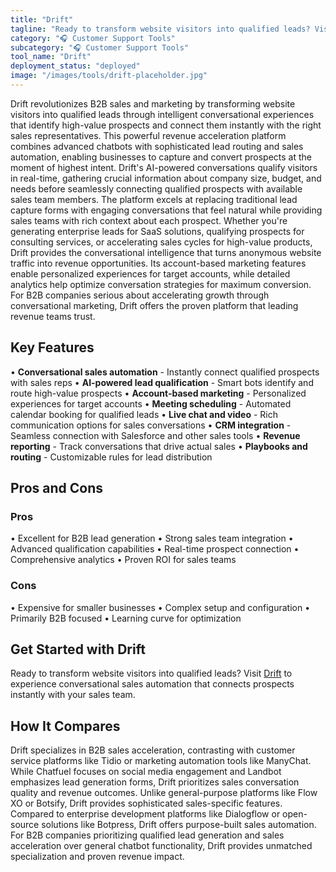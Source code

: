 ```yaml
---
title: "Drift"
tagline: "Ready to transform website visitors into qualified leads? Visit [Drift](https://www.drift.com) to experience conversational sales automation that conn..."
category: "🎧 Customer Support Tools"
subcategory: "🎧 Customer Support Tools"
tool_name: "Drift"
deployment_status: "deployed"
image: "/images/tools/drift-placeholder.jpg"
---
```

Drift revolutionizes B2B sales and marketing by transforming website visitors into qualified leads through intelligent conversational experiences that identify high-value prospects and connect them instantly with the right sales representatives. This powerful revenue acceleration platform combines advanced chatbots with sophisticated lead routing and sales automation, enabling businesses to capture and convert prospects at the moment of highest intent. Drift's AI-powered conversations qualify visitors in real-time, gathering crucial information about company size, budget, and needs before seamlessly connecting qualified prospects with available sales team members. The platform excels at replacing traditional lead capture forms with engaging conversations that feel natural while providing sales teams with rich context about each prospect. Whether you're generating enterprise leads for SaaS solutions, qualifying prospects for consulting services, or accelerating sales cycles for high-value products, Drift provides the conversational intelligence that turns anonymous website traffic into revenue opportunities. Its account-based marketing features enable personalized experiences for target accounts, while detailed analytics help optimize conversation strategies for maximum conversion. For B2B companies serious about accelerating growth through conversational marketing, Drift offers the proven platform that leading revenue teams trust.

## Key Features

• **Conversational sales automation** - Instantly connect qualified prospects with sales reps
• **AI-powered lead qualification** - Smart bots identify and route high-value prospects
• **Account-based marketing** - Personalized experiences for target accounts
• **Meeting scheduling** - Automated calendar booking for qualified leads
• **Live chat and video** - Rich communication options for sales conversations
• **CRM integration** - Seamless connection with Salesforce and other sales tools
• **Revenue reporting** - Track conversations that drive actual sales
• **Playbooks and routing** - Customizable rules for lead distribution

## Pros and Cons

### Pros
• Excellent for B2B lead generation
• Strong sales team integration
• Advanced qualification capabilities
• Real-time prospect connection
• Comprehensive analytics
• Proven ROI for sales teams

### Cons
• Expensive for smaller businesses
• Complex setup and configuration
• Primarily B2B focused
• Learning curve for optimization

## Get Started with Drift

Ready to transform website visitors into qualified leads? Visit [Drift](https://www.drift.com) to experience conversational sales automation that connects prospects instantly with your sales team.

## How It Compares

Drift specializes in B2B sales acceleration, contrasting with customer service platforms like Tidio or marketing automation tools like ManyChat. While Chatfuel focuses on social media engagement and Landbot emphasizes lead generation forms, Drift prioritizes sales conversation quality and revenue outcomes. Unlike general-purpose platforms like Flow XO or Botsify, Drift provides sophisticated sales-specific features. Compared to enterprise development platforms like Dialogflow or open-source solutions like Botpress, Drift offers purpose-built sales automation. For B2B companies prioritizing qualified lead generation and sales acceleration over general chatbot functionality, Drift provides unmatched specialization and proven revenue impact.